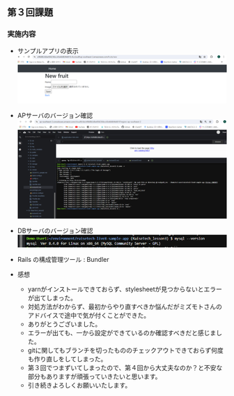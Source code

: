 ## 第３回課題

### 実施内容
- サンプルアプリの表示<br>
![サンプルアプリの表示](/image/sample.image.png)

- APサーバのバージョン確認<br>
![APサーバのバージョン](/image/sample.image2.png)

- DBサーバのバージョン確認<br>
![DBサーバのバージョン](/image/sample.image3.png)

- Rails の構成管理ツール : Bundler

- 感想
    - yarnがインストールできておらず、stylesheetが見つからないとエラーが出てしまった。
    - 対処方法がわからず、最初からやり直すべきか悩んだがミズモトさんのアドバイスで途中で気が付くことができた。
    - ありがとうございました。
    - エラーが出ても、一から設定ができているのか確認すべきだと感じました。
    - gitに関してもブランチを切ったもののチェックアウトできておらず何度も作り直しをしてしまった。
    - 第３回でつまずいてしまったので、第４回から大丈夫なのか？と不安な部分もありますが頑張っていきたいと思います。
    - 引き続きよろしくお願いいたします。